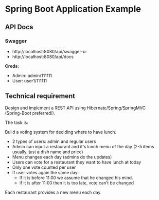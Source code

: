 # Spring Boot Application Example

## API Docs
### Swagger
- http://localhost:8080/api/swagger-ui
- http://localhost:8080/api/docs

**Creds:**
* Admin: admin/111111
* User: user1/111111


##  Technical requirement
Design and implement a REST API using Hibernate/Spring/SpringMVC (Spring-Boot preferred!).

The task is:

Build a voting system for deciding where to have lunch.

* 2 types of users: admin and regular users
* Admin can input a restaurant and it's lunch menu of the day (2-5 items usually, just a dish name and price)
* Menu changes each day (admins do the updates)
* Users can vote for a restaurant they want to have lunch at today
* Only one vote counted per user
* If user votes again the same day:
    - If it is before 11:00 we assume that he changed his mind.
    - If it is after 11:00 then it is too late, vote can't be changed

Each restaurant provides a new menu each day.